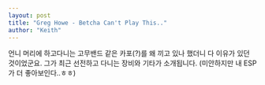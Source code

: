 ```yaml
---
layout: post
title: "Greg Howe - Betcha Can't Play This.."
author: "Keith"
---
```


언니 머리에 하고다니는 고무밴드 같은 카포(?)를 왜 끼고 있나 했더니 다 이유가 있던 것이었군요.
그가 최근 선전하고 다니는 장비와 기타가 소개됩니다.
(미안하지만 내 ESP가 더 좋아보인다..ㅎㅎ)




